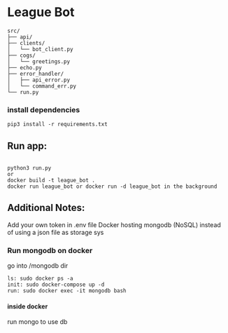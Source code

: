 # League Bot

```text
src/
├── api/
├── clients/ 
│   └── bot_client.py
├── cogs/
│   └── greetings.py
├── echo.py
├── error_handler/
│   ├── api_error.py
│   └── command_err.py
└── run.py
```

### install dependencies
```code
pip3 install -r requirements.txt
```

## Run app:
```code

python3 run.py
or
docker build -t league_bot .
docker run league_bot or docker run -d league_bot in the background
```


## Additional Notes:
Add your own token in .env file
Docker hosting mongodb (NoSQL) instead of using a json file as storage sys

### Run mongodb on docker
go into /mongodb dir 
```code
ls: sudo docker ps -a
init: sudo docker-compose up -d
run: sudo docker exec -it mongodb bash
```
#### inside docker
run mongo to use db
